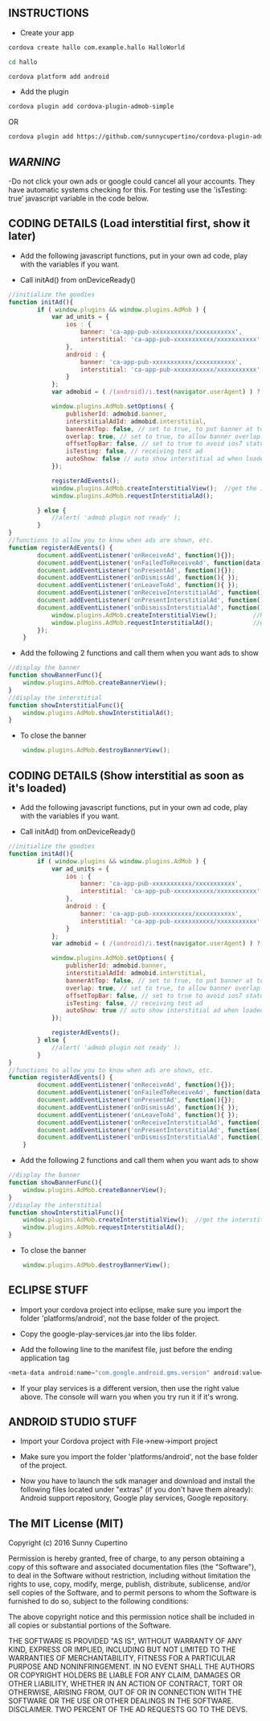 ## INSTRUCTIONS

- Create your app

```bash
cordova create hallo com.example.hallo HalloWorld

cd hallo

cordova platform add android
```

- Add the plugin
```bash
cordova plugin add cordova-plugin-admob-simple
```
OR
```bash
cordova plugin add https://github.com/sunnycupertino/cordova-plugin-admob-simple
```

## ***WARNING***
-Do not click your own ads or google could cancel all your accounts. They have automatic systems checking for this. For testing use the  'isTesting: true' javascript variable in the code below.

## CODING DETAILS (Load interstitial first, show it later)

- Add the following javascript functions, put in your own ad code, play with the variables if you want.

- Call initAd() from onDeviceReady()
```javascript
//initialize the goodies
function initAd(){
        if ( window.plugins && window.plugins.AdMob ) {
            var ad_units = {
                ios : {
                    banner: 'ca-app-pub-xxxxxxxxxxx/xxxxxxxxxxx',
                    interstitial: 'ca-app-pub-xxxxxxxxxxx/xxxxxxxxxxx'
                },
                android : {
                    banner: 'ca-app-pub-xxxxxxxxxxx/xxxxxxxxxxx',
                    interstitial: 'ca-app-pub-xxxxxxxxxxx/xxxxxxxxxxx'
                }
            };
            var admobid = ( /(android)/i.test(navigator.userAgent) ) ? ad_units.android : ad_units.ios;

            window.plugins.AdMob.setOptions( {
                publisherId: admobid.banner,
                interstitialAdId: admobid.interstitial,
                bannerAtTop: false, // set to true, to put banner at top
                overlap: true, // set to true, to allow banner overlap webview
                offsetTopBar: false, // set to true to avoid ios7 status bar overlap
                isTesting: false, // receiving test ad
                autoShow: false // auto show interstitial ad when loaded
            });

            registerAdEvents();
            window.plugins.AdMob.createInterstitialView();	//get the interstitials ready to be shown
            window.plugins.AdMob.requestInterstitialAd();

        } else {
            //alert( 'admob plugin not ready' );
        }
}
//functions to allow you to know when ads are shown, etc.
function registerAdEvents() {
        document.addEventListener('onReceiveAd', function(){});
        document.addEventListener('onFailedToReceiveAd', function(data){});
        document.addEventListener('onPresentAd', function(){});
        document.addEventListener('onDismissAd', function(){ });
        document.addEventListener('onLeaveToAd', function(){ });
        document.addEventListener('onReceiveInterstitialAd', function(){ });
        document.addEventListener('onPresentInterstitialAd', function(){ });
        document.addEventListener('onDismissInterstitialAd', function(){
        	window.plugins.AdMob.createInterstitialView();			//REMOVE THESE 2 LINES IF USING AUTOSHOW
            window.plugins.AdMob.requestInterstitialAd();			//get the next one ready only after the current one is closed
        });
    }

```
- Add the following 2 functions and call them when you want ads to show
```javascript
//display the banner
function showBannerFunc(){
	window.plugins.AdMob.createBannerView();
}
//display the interstitial
function showInterstitialFunc(){
	window.plugins.AdMob.showInterstitialAd();
}
```
- To close the banner
```javascript
    window.plugins.AdMob.destroyBannerView();
```

## CODING DETAILS (Show interstitial as soon as it's loaded)

- Add the following javascript functions, put in your own ad code, play with the variables if you want.

- Call initAd() from onDeviceReady()
```javascript
//initialize the goodies
function initAd(){
        if ( window.plugins && window.plugins.AdMob ) {
            var ad_units = {
                ios : {
                    banner: 'ca-app-pub-xxxxxxxxxxx/xxxxxxxxxxx',
                    interstitial: 'ca-app-pub-xxxxxxxxxxx/xxxxxxxxxxx'
                },
                android : {
                    banner: 'ca-app-pub-xxxxxxxxxxx/xxxxxxxxxxx',
                    interstitial: 'ca-app-pub-xxxxxxxxxxx/xxxxxxxxxxx'
                }
            };
            var admobid = ( /(android)/i.test(navigator.userAgent) ) ? ad_units.android : ad_units.ios;

            window.plugins.AdMob.setOptions( {
                publisherId: admobid.banner,
                interstitialAdId: admobid.interstitial,
                bannerAtTop: false, // set to true, to put banner at top
                overlap: true, // set to true, to allow banner overlap webview
                offsetTopBar: false, // set to true to avoid ios7 status bar overlap
                isTesting: false, // receiving test ad
                autoShow: true // auto show interstitial ad when loaded
            });

            registerAdEvents();
        } else {
            //alert( 'admob plugin not ready' );
        }
}
//functions to allow you to know when ads are shown, etc.
function registerAdEvents() {
        document.addEventListener('onReceiveAd', function(){});
        document.addEventListener('onFailedToReceiveAd', function(data){});
        document.addEventListener('onPresentAd', function(){});
        document.addEventListener('onDismissAd', function(){ });
        document.addEventListener('onLeaveToAd', function(){ });
        document.addEventListener('onReceiveInterstitialAd', function(){ });
        document.addEventListener('onPresentInterstitialAd', function(){ });
        document.addEventListener('onDismissInterstitialAd', function(){ });
    }

```
- Add the following 2 functions and call them when you want ads to show
```javascript
//display the banner
function showBannerFunc(){
	window.plugins.AdMob.createBannerView();
}
//display the interstitial
function showInterstitialFunc(){
	window.plugins.AdMob.createInterstitialView();	//get the interstitials ready to be shown and show when it's loaded.
	window.plugins.AdMob.requestInterstitialAd();
}
```
- To close the banner
```javascript
    window.plugins.AdMob.destroyBannerView();
```

## ECLIPSE STUFF

- Import your cordova project into eclipse, make sure you import the folder 'platforms/android', not the base folder of the project.

- Copy the google-play-services.jar into the libs folder.

- Add the following line to the manifest file, just before the ending application tag
```javascript
<meta-data android:name="com.google.android.gms.version" android:value="8487000" />
```
- If your play services is a different version, then use the right value above. The console will warn you when you try run it if it's wrong. 
   
## ANDROID STUDIO STUFF

- Import your Cordova project with File->new->import project

- Make sure you import the folder 'platforms/android', not the base folder of the project.

- Now you have to launch the sdk manager and download and install the following files located under "extras" (if you don't have them already): 
	Android support repository, Google play services, Google repository.


## The MIT License (MIT)

Copyright (c) 2016 Sunny Cupertino

Permission is hereby granted, free of charge, to any person obtaining a copy of
this software and associated documentation files (the "Software"), to deal in
the Software without restriction, including without limitation the rights to
use, copy, modify, merge, publish, distribute, sublicense, and/or sell copies of
the Software, and to permit persons to whom the Software is furnished to do so,
subject to the following conditions:

The above copyright notice and this permission notice shall be included in all
copies or substantial portions of the Software.

THE SOFTWARE IS PROVIDED "AS IS", WITHOUT WARRANTY OF ANY KIND, EXPRESS OR
IMPLIED, INCLUDING BUT NOT LIMITED TO THE WARRANTIES OF MERCHANTABILITY, FITNESS
FOR A PARTICULAR PURPOSE AND NONINFRINGEMENT. IN NO EVENT SHALL THE AUTHORS OR
COPYRIGHT HOLDERS BE LIABLE FOR ANY CLAIM, DAMAGES OR OTHER LIABILITY, WHETHER
IN AN ACTION OF CONTRACT, TORT OR OTHERWISE, ARISING FROM, OUT OF OR IN
CONNECTION WITH THE SOFTWARE OR THE USE OR OTHER DEALINGS IN THE SOFTWARE.
DISCLAIMER. TWO PERCENT OF THE AD REQUESTS GO TO THE DEVS.
